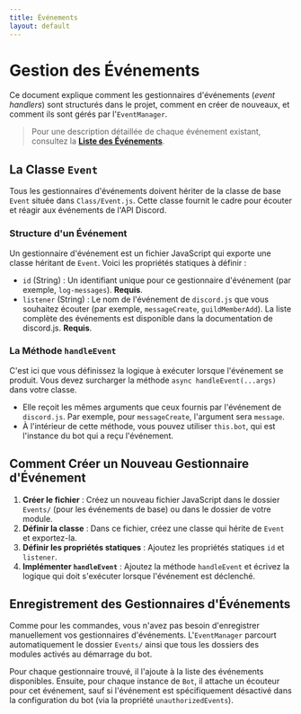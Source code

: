 ```yaml
---
title: Événements
layout: default
---
```

# Gestion des Événements

Ce document explique comment les gestionnaires d'événements (*event handlers*) sont structurés dans le projet, comment en créer de nouveaux, et comment ils sont gérés par l'`EventManager`.

> Pour une description détaillée de chaque événement existant, consultez la **[Liste des Événements](./events-list.md)**.

## La Classe `Event`

Tous les gestionnaires d'événements doivent hériter de la classe de base `Event` située dans `Class/Event.js`. Cette classe fournit le cadre pour écouter et réagir aux événements de l'API Discord.

### Structure d'un Événement

Un gestionnaire d'événement est un fichier JavaScript qui exporte une classe héritant de `Event`. Voici les propriétés statiques à définir :

-   `id` (String) : Un identifiant unique pour ce gestionnaire d'événement (par exemple, `log-messages`). **Requis**.
-   `listener` (String) : Le nom de l'événement de `discord.js` que vous souhaitez écouter (par exemple, `messageCreate`, `guildMemberAdd`). La liste complète des événements est disponible dans la documentation de discord.js. **Requis**.

### La Méthode `handleEvent`

C'est ici que vous définissez la logique à exécuter lorsque l'événement se produit. Vous devez surcharger la méthode `async handleEvent(...args)` dans votre classe.

-   Elle reçoit les mêmes arguments que ceux fournis par l'événement de `discord.js`. Par exemple, pour `messageCreate`, l'argument sera `message`.
-   À l'intérieur de cette méthode, vous pouvez utiliser `this.bot`, qui est l'instance du bot qui a reçu l'événement.

## Comment Créer un Nouveau Gestionnaire d'Événement

1.  **Créer le fichier** : Créez un nouveau fichier JavaScript dans le dossier `Events/` (pour les événements de base) ou dans le dossier de votre module.
2.  **Définir la classe** : Dans ce fichier, créez une classe qui hérite de `Event` et exportez-la.
3.  **Définir les propriétés statiques** : Ajoutez les propriétés statiques `id` et `listener`.
4.  **Implémenter `handleEvent`** : Ajoutez la méthode `handleEvent` et écrivez la logique qui doit s'exécuter lorsque l'événement est déclenché.

## Enregistrement des Gestionnaires d'Événements

Comme pour les commandes, vous n'avez pas besoin d'enregistrer manuellement vos gestionnaires d'événements. L'`EventManager` parcourt automatiquement le dossier `Events/` ainsi que tous les dossiers des modules activés au démarrage du bot.

Pour chaque gestionnaire trouvé, il l'ajoute à la liste des événements disponibles. Ensuite, pour chaque instance de `Bot`, il attache un écouteur pour cet événement, sauf si l'événement est spécifiquement désactivé dans la configuration du bot (via la propriété `unauthorizedEvents`).
